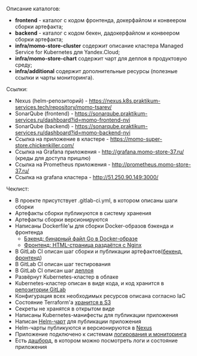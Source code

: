Описание каталогов:
- **frontend** - каталог с кодом фронтенда, докерфайлом и конвеером сборки артефакта;
- **backend** - каталог с кодом бекен, дадокерфайлом и конвеером сборки артефакта;
- **infra/momo-store-cluster** содержит описание кластера Managed Service for Kubernetes для Yandex.Cloud;
- **infra/momo-store-chart** содержит чарт для деплоя в продуктовую среду;
- **infra/additional** содержит дополнительные ресурсы (полезные ссылки и чарты мониторинга).

Ссылки:
- Nexus (helm-репозиторий) - https://nexus.k8s.praktikum-services.tech/repository/momo-tsarev/ 
- SonarQube (frontend) - https://sonarqube.praktikum-services.ru/dashboard?id=momo-frontend-nvi 
- SonarQube (backend) - https://sonarqube.praktikum-services.ru/dashboard?id=momo-backend-nvi
- Ссылка на приложение в кластере - https://momo-super-store.chickenkiller.com/
- Ссылка на Grafana приложения - http://grafana.momo-store-37.ru/ (креды для доступа пришлю)
- Ссылка на Prometheus приложения - http://prometheus.momo-store-37.ru/
- Ссылка на grafana кластера - http://51.250.90.149:3000/ 

Чеклист:
- В проекте присутствует .gitlab-ci.yml, в котором описаны шаги сборки
- Артефакты сборки публикуются в систему хранения
- Артефакты сборки версионируются
- Написаны Dockerfile'ы для сборки Docker-образов бэкенда и фронтенда
  - [Бэкенд: бинарный файл Go в Docker-образе](https://gitlab.praktikum-services.ru/std-015-37/momo-store/-/blob/main/backend/Dockerfile)
  - [Фронтенд: HTML-страница раздаётся с Nginx](https://gitlab.praktikum-services.ru/std-015-37/momo-store/-/blob/main/frontend/Dockerfile)
- В GitLab CI описан шаг сборки и публикации артефактов([бекенд](https://gitlab.praktikum-services.ru/std-015-37/momo-store/-/blob/main/backend/.gitlab-ci.yml), [фронтенд](https://gitlab.praktikum-services.ru/std-015-37/momo-store/-/blob/main/frontend/.gitlab-ci.yml))
- В GitLab CI описан шаг тестирования
- В GitLab CI описан шаг [деплоя](https://gitlab.praktikum-services.ru/std-015-37/momo-store/-/blob/main/infra/momo-store-chart/.gitlab-ci.yml)
- Развёрнут Kubernetes-кластер в облаке
- Kubernetes-кластер описан в виде кода, и код хранится в [репозитории GitLab](https://gitlab.praktikum-services.ru/std-015-37/momo-store/-/tree/main/infra/momo-store-cluster)
- Конфигурация всех необходимых ресурсов описана согласно IaC
- Состояние Terraform'а [хранится в S3](https://gitlab.praktikum-services.ru/std-015-37/momo-store/-/blob/main/infra/momo-store-cluster/versions.tf)
- Секреты не хранятся в открытом виде
- Написаны Kubernetes-манифесты для публикации приложения
- Написан [Helm-чарт](https://gitlab.praktikum-services.ru/std-015-37/momo-store/-/tree/main/infra/momo-store-chart) для публикации приложения
- Helm-чарты публикуются и версионируются в [Nexus](https://nexus.k8s.praktikum-services.tech/repository/momo-tsarev/)
- Приложение подключено к системам [логирования и мониторинга](http://grafana.momo-store-37.ru/)
- Есть [дашборд](https://gitlab.praktikum-services.ru/std-015-37/momo-store/-/blob/develop/infra/additional/momo_dash.json), в котором можно посмотреть логи и состояние приложения
